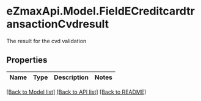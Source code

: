 # eZmaxApi.Model.FieldECreditcardtransactionCvdresult
The result for the cvd validation

## Properties

Name | Type | Description | Notes
------------ | ------------- | ------------- | -------------

[[Back to Model list]](../README.md#documentation-for-models) [[Back to API list]](../README.md#documentation-for-api-endpoints) [[Back to README]](../README.md)

